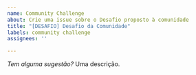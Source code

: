 ```yaml
---
name: Community Challenge
about: Crie uma issue sobre o Desafio proposto à comunidade
title: "[DESAFIO] Desafio da Comunidade"
labels: community challenge
assignees: ''

---
```


*Tem alguma sugestão?*
Uma descrição.
